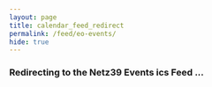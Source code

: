 ```yaml
---
layout: page
title: calendar_feed_redirect
permalink: /feed/eo-events/
hide: true
---
```


### Redirecting to the Netz39 Events ics Feed ...

<script type="text/javascript">
    window.location.href = "https://www.netz39.de/events.ics"
</script>